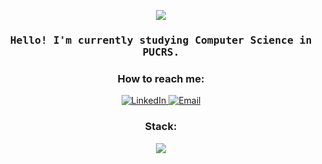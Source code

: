 <p align="center">
  <img src="https://media2.giphy.com/media/v1.Y2lkPTc5MGI3NjExZTYyOXVwYzQ5OXkxcXpjNzd0b254YjVua252bDNhZm9hYXl0MGdmaiZlcD12MV9pbnRlcm5hbF9naWZfYnlfaWQmY3Q9Zw/XCxjzveGa47DOd8zuq/giphy.gif" />
</p>

<h3 align="center">
        <samp>Hello! I'm currently studying Computer Science in PUCRS.
        </samp>
</h3>

<h3 align="center">
        How to reach me:
</h3>

<p align="center">
  <a href="https://www.linkedin.com/in/erick-branquinho-9a90a72b4" target="https://www.linkedin.com/in/erick-branquinho-9a90a72b4">
    <img src="https://img.shields.io/badge/LinkedIn-0077B5?style=for-the-badge&logo=linkedin&logoColor=white" alt="LinkedIn" />
  </a>
  <a href="mailto:erickbranquinhomachado@gmail.com">
    <img src="https://img.shields.io/badge/Email-D14836?style=for-the-badge&logo=gmail&logoColor=white" alt="Email"/>
  </a>
</p>

<h3 align="center">
        Stack:
  <p/>
  <p align="center">
    <a href="https://skillicons.dev">
      <img src="https://skillicons.dev/icons?i=java,python,js,nodejs,cpp,aws,git,docker,linux" />
    </a>
  </p>
</h3>
